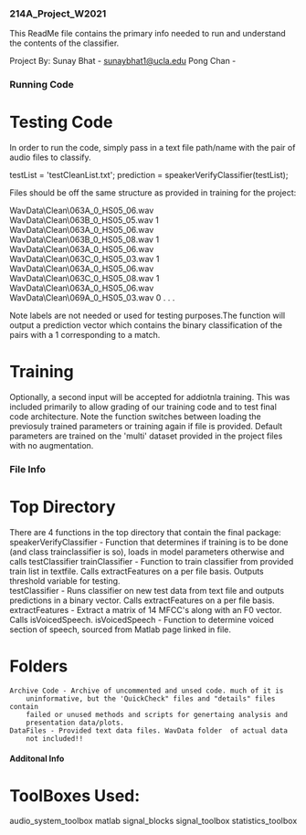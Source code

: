 ### 214A_Project_W2021

This ReadMe file contains the primary info needed to run and understand the
contents of the classifier. 

Project By:
Sunay Bhat - sunaybhat1@ucla.edu
Pong Chan - 

### Running Code

# Testing Code
In order to run the code, simply pass in a text file path/name with the pair of 
audio files to classify. 

testList = 'testCleanList.txt';
prediction = speakerVerifyClassifier(testList);

Files should be off the same structure as provided
in training for the project:

WavData\Clean\063A_0_HS05_06.wav WavData\Clean\063B_0_HS05_05.wav 1
WavData\Clean\063A_0_HS05_06.wav WavData\Clean\063B_0_HS05_08.wav 1
WavData\Clean\063A_0_HS05_06.wav WavData\Clean\063C_0_HS05_03.wav 1
WavData\Clean\063A_0_HS05_06.wav WavData\Clean\063C_0_HS05_08.wav 1
WavData\Clean\063A_0_HS05_06.wav WavData\Clean\069A_0_HS05_03.wav 0
.
.
.

Note labels are not needed or used for testing purposes.The function will
output a prediction vector which contains the binary classification of the
pairs with a 1 corresponding to a match. 

# Training
Optionally, a second input will be accepted for addiotnla training. This was
included primarily to allow grading of our training code and to test final
code architecture. Note the function switches between loading the previosuly
trained parameters or training again if file is provided. Default parameters
are trained on the 'multi' dataset provided in the project files with no 
augmentation.

### File Info

# Top Directory
There are 4 functions in the top directory that contain the final package:
    speakerVerifyClassifier - Function that determines if training is to be 
        done (and class trainclassifier is so), loads in model parameters 
        otherwise and calls testClassifier
    trainClassifier - Function to train classifier from provided train list
        in textfile. Calls extractFeatures on a per file basis. Outputs 
        threshold variable for testing.  
    testClassifier - Runs classifier on new test data from text file and outputs
        predictions in a binary vector. Calls extractFeatures on a per file basis.
    extractFeatures - Extract a matrix of 14 MFCC's along with an F0 vector.
        Calls isVoicedSpeech.
    isVoicedSpeech - Function to determine voiced section of speech, sourced
        from Matlab page linked in file.

# Folders
    Archive Code - Archive of uncommented and unsed code. much of it is
        uninformative, but the 'QuickCheck" files and "details" files contain
        failed or unused methods and scripts for genertaing analysis and
        presentation data/plots.
    DataFiles - Provided text data files. WavData folder  of actual data
        not included!!


#### Additonal Info

# ToolBoxes Used:
audio_system_toolbox
matlab
signal_blocks
signal_toolbox
statistics_toolbox

